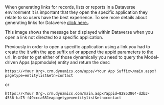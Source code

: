 When generating links for records, lists or reports in a Dataverse environment it is important that they open the specific application they relate to so users have the best experience. To see more details about generating links for Dataverse [click here.](https://docs.microsoft.com/en-us/dynamics365/customerengagement/on-premises/developer/open-forms-views-dialogs-reports-url?view=op-9-1). 

This image shows the message bar displayed within Dataverse when you open a link not directed to a specific application.

Previously in order to open a specific application using a link you had to create the it with the [app suffix url](https://docs.microsoft.com/en-us/dynamics365/customerengagement/on-premises/customize/manage-access-apps-security-roles?view=op-9-1) or append the appid parameters to the url.  In order to get either of those dynamically you need to query the Model-driven Apps (appmodule) entity and return the desc

``
https://<Your Org>.crm.dynamics.com/apps/<Your App Suffix>/main.aspx?pagetype=entitylist&etn=contact
``

or 

``
https://<Your Org>.crm.dynamics.com/main.aspx?appid=82853804-d2b3-4536-ba75-f49ccca681eapagetype=entitylist&etn=contact
``
<!--stackedit_data:
eyJoaXN0b3J5IjpbLTc3NDY1Mzg4NCwtODQzNzk5NDcyXX0=
-->